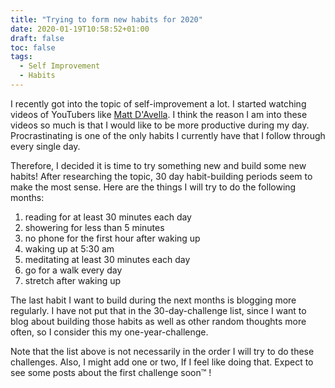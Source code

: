 ```yaml
---
title: "Trying to form new habits for 2020"
date: 2020-01-19T10:58:52+01:00
draft: false
toc: false
tags:
  - Self Improvement
  - Habits 
---
```


I recently got into the topic of self-improvement a lot. I started watching videos of YouTubers like
[Matt D'Avella](https://www.youtube.com/user/blackboxfilmcompany). I think the reason I am into
these videos so much is that I would like to be more productive during my day. Procrastinating is
one of the only habits I currently have that I follow through every single day. 

Therefore, I decided it is time to try something new and build some new habits! After researching
the topic, 30 day habit-building periods seem to make the most sense. Here are the things I will try
to do the following months:

1. reading for at least 30 minutes each day
2. showering for less than 5 minutes 
3. no phone for the first hour after waking up
4. waking up at 5:30 am
5. meditating at least 30 minutes each day
6. go for a walk every day
7. stretch after waking up

The last habit I want to build during the next months is blogging more regularly. I have not put
that in the 30-day-challenge list, since I want to blog about building those habits as well as other
random thoughts more often, so I consider this my one-year-challenge.

Note that the list above is not necessarily in the order I will try to do these challenges. Also, I
might add one or two, If I feel like doing that. 
Expect to see some posts about the first challenge soon™ !

